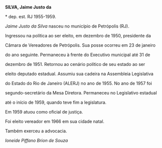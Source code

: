 **SILVA, Jaime Justo da**



\* dep. est. RJ 1955-1959.



*Jaime Justo da Silva* nasceu no município de Petrópolis (RJ).



Ingressou na política ao ser eleito, em dezembro de 1950, presidente da

Câmara de Vereadores de Petrópolis. Sua posse ocorreu em 23 de janeiro

do ano seguinte. Permaneceu à frente do Executivo municipal até 31 de

dezembro de 1951. Retornou ao cenário político de seu estado ao ser

eleito deputado estadual. Assumiu sua cadeira na Assembleia Legislativa

do Estado do Rio de Janeiro (ALERJ) no ano de 1955. No ano de 1957 foi

segundo-secretário da Mesa Diretora. Permaneceu no Legislativo estadual

até o início de 1959, quando teve fim a legislatura.



Em 1959 atuou como oficial de justiça.



Foi eleito vereador em 1966 em sua cidade natal.



Também exerceu a advocacia.



*Ioneide Piffano Brion de Souza*



